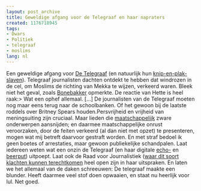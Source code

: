 ```yaml
---
layout: post_archive
title: Geweldige afgang voor de Telegraaf en haar napraters
created: 1176718945
tags:
- Dwars
- Politiek
- telegraaf
- moslims
lang: nl
---
```

Een geweldige afgang voor [De Telegraaf](http://www.telegraaf.nl/binnenland/61921881/Moslims_bidden_naar_westen_na_blunder_politie.html?p=5,1) (en natuurlijk hun [knip-en-plak-slaven](http://www.geenstijl.nl/mt/archieven/098991.html)). Telegraaf journalisten dachten ontdekt te hebben dat windrozen in de cel, om Moslims de richting van Mekka te wijzen, verkeerd waren. Bleek niet het geval, zoals [Bonebakker](http://bonebakker.punt.nl/?id=361738&r=1&tbl_archief=&) opmerkte. De reactie van Hette is heel raak:>   Wat een ophef allemaal. [...] De journalisten van de Telegraaf moeten nog maar eens terug naar de schoolbanken. Of het gewoon bij de laatste roddels over Britney Spears houden.Persvrijheid en vrijheid van meningsuiting zijn cruciaal. Maar lieden die [maatschappelijk](http://bler.webschuur.com/het_ad_moet_zijn_huiswerk_doen_en_de_politiek_moet_niet_naschreeuwen) zware onderwerpen aansnijden; en daarmee maatschappelijke onrust veroorzaken, door de feiten verkeerd (al dan niet met opzet) te presenteren, mogen wat mij betreft daarvoor gestraft worden. En met straf bedoel ik geen boetes of arrestaties, maar gewoon publiekelijke schandpalen. Laat iedereen weten wat een onzin de Telegraaf (en haar digitale [echo-](http://www.nieuwnieuws.nl) en [beerput](http://geenstijl.nl/)) uitpoept. Laat ook de Raad voor Journalistiek ([waar dit soort klachten kunnen terechtkomen](http://www.pompekliniek.nl/index.php?option=com_content&task=view&id=111&Itemid=93) heel open zijn in haar uitspraken. En laten we het allemaal van de daken schreeuwen: De telegraaf maakte een blunder. Heeft daarmee veel stof doen opwaaien, en staat nu heerlijk voor lul. Net goed.
